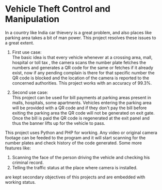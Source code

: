 # Vehicle Theft Control and Manipulation
In a country like India car thievery is a great problem, and also places like parking area takes a bit of man power. This project resolves these issues to a great extent. 

1. First use case:     
The basic idea is that every vehicle whenever at a crossing area, mall, hospital or toll tax , the camera scans the number plate fetches the numbers and generates a QR code for the same or fetches if it already exist, now if any pending complain is there for that specific number the QR code is blocked and the location of the camera is reported to the concerned authorities. This project works with an accuracy of 99.3%.

2. Second use case:   
This project can be used for bill payments at parking areas present in malls, hospitals, some apartments. Vehicles entering the parking area will be provided with a QR code and if they don't pay the bill before exiting the parking area the QR code will not be generated on exit gate. Once the bill is paid the QR code is regenerated at the exit panel and thus the banner lifts up for the vehicle to pass. 

This project uses Python and PHP for working. Any video or original camera footage can be feeded to the program and it will start scanning for the number plates and check history of the code generated.
Some more features like:  
1. Scanning the face of the person driving the vehicle and checking his criminal record.
2. Telling the traffic status at the place where camera is installed. 

are kept secondary objectives of this projects and are embedded with working status.

